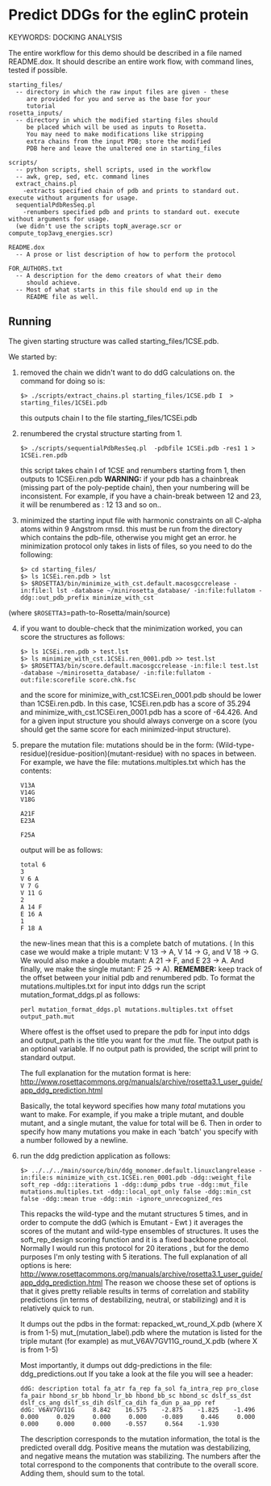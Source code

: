 # Predict DDGs for the eglinC protein

KEYWORDS: DOCKING ANALYSIS

The entire workflow for this demo should be described in a file
named README.dox.  It should describe an entire work flow, with
command lines, tested if possible.

```
starting_files/
  -- directory in which the raw input files are given - these
     are provided for you and serve as the base for your
     tutorial
rosetta_inputs/
  -- directory in which the modified starting files should
     be placed which will be used as inputs to Rosetta.
     You may need to make modifications like stripping
     extra chains from the input PDB; store the modified
     PDB here and leave the unaltered one in starting_files 

scripts/
  -- python scripts, shell scripts, used in the workflow
  -- awk, grep, sed, etc. command lines
  extract_chains.pl
	-extracts specified chain of pdb and prints to standard out. execute without arguments for usage.
  sequentialPdbResSeq.pl
	-renumbers specified pdb and prints to standard out. execute without arguments for usage.
  (we didn't use the scripts topN_average.scr or compute_top3avg_energies.scr)

README.dox
  -- A prose or list description of how to perform the protocol

FOR_AUTHORS.txt
  -- A description for the demo creators of what their demo
     should achieve.
  -- Most of what starts in this file should end up in the
     README file as well.
```

## Running
The given starting structure was called starting_files/1CSE.pdb.

We started by:
1. removed the chain we didn't want to do ddG calculations on. the command for doing so is:
    ```
	$> ./scripts/extract_chains.pl starting_files/1CSE.pdb I  > starting_files/1CSEi.pdb
    ```
    this outputs chain I to the file starting_files/1CSEi.pdb

2. renumbered the crystal structure starting from 1.
    ```
   $> ./scripts/sequentialPdbResSeq.pl  -pdbfile 1CSEi.pdb -res1 1 > 1CSEi.ren.pdb
    ```
    this script takes chain I of 1CSE and renumbers starting from 1, then outputs to 1CSEi.ren.pdb
    **WARNING:** if your pdb has a chainbreak (missing part of the poly-peptide chain), then your numbering will be inconsistent. For example, if you have a chain-break between 12 and 23, it will be renumbered as : 12 13 and so on..

3. minimized the starting input file with harmonic constraints on all C-alpha atoms within 9 Angstrom rmsd.
   this must be run from the directory which contains the pdb-file, otherwise you might get an error. 
he minimization protocol only takes in lists of files, so you need to do the following:
    ```
    $> cd starting_files/
    $> ls 1CSEi.ren.pdb > lst
    $> $ROSETTA3/bin/minimize_with_cst.default.macosgccrelease -in:file:l lst -database ~/minirosetta_database/ -in:file:fullatom -ddg::out_pdb_prefix minimize_with_cst        
    ```

(where `$ROSETTA3`=path-to-Rosetta/main/source)

4. if you want to double-check that the minimization worked, you can score the structures as follows:
    ```
    $> ls 1CSEi.ren.pdb > test.lst 
    $> ls minimize_with_cst.1CSEi.ren_0001.pdb >> test.lst
    $> $ROSETTA3/bin/score.default.macosgccrelease -in:file:l test.lst -database ~/minirosetta_database/ -in:file:fullatom -out:file:scorefile score.chk.fsc 
    ```
    and the score for minimize_with_cst.1CSEi.ren_0001.pdb should be lower than 1CSEi.ren.pdb.
    In this case, 1CSEi.ren.pdb has a score of 35.294 and minimize_with_cst.1CSEi.ren_0001.pdb has a score of -64.426. And for a given input structure you should always converge on a score (you should get the same score for each minimized-input structure).

5. prepare the mutation file:
    mutations should be in the form:
    (Wild-type-residue)(residue-position)(mutant-residue)
    with no spaces in between.
    For example, we have the file: mutations.multiples.txt which has the contents:
    ```
    V13A
    V14G
    V18G
    
    A21F
    E23A
    
    F25A
    ```
    output will be as follows:
    ```
    total 6
    3
    V 6 A
    V 7 G
    V 11 G
    2
    A 14 F
    E 16 A
    1
    F 18 A
    ```

    the new-lines mean that this is a complete batch of mutations. ( In this case we would make a triple mutant: V 13 -> A, V 14 -> G, and V 18 -> G. We would also make a double mutant: A 21 -> F, and E 23 -> A. And finally, we make the single mutant: F 25 -> A).
    **REMEMBER:** keep track of the offset between your initial pdb and renumbered pdb.
    To format the mutations.multiples.txt for input into ddgs run the script mutation_format_ddgs.pl as follows:
    ```
    perl mutation_format_ddgs.pl mutations.multiples.txt offset output_path.mut
    ```
    Where offest is the offset used to prepare the pdb for input into ddgs and output_path is the title you want for the .mut file. The output path is an optional variable. If no output path is provided, the script will print to standard output.

    The full explanation for the mutation format is here:
    http://www.rosettacommons.org/manuals/archive/rosetta3.1_user_guide/app_ddg_prediction.html
 
    Basically, the total keyword specifies how many *total* mutations you want to make. For example, if you make a triple mutant, and double mutant, and a single mutant, the value for total will be 6. Then in order to specify how many mutations you make in each 'batch' you specify with a number followed by a newline. 


6. run the ddg prediction application as follows: 
    ```
    $> ../../../main/source/bin/ddg_monomer.default.linuxclangrelease -in:file:s minimize_with_cst.1CSEi.ren_0001.pdb -ddg::weight_file soft_rep -ddg::iterations 1 -ddg::dump_pdbs true -ddg::mut_file mutations.multiples.txt -ddg::local_opt_only false -ddg::min_cst false -ddg::mean true -ddg::min -ignore_unrecognized_res 
    ```
    This repacks the wild-type and the mutant structures 5 times, and in order to compute the ddG (which is Emutant - Ewt ) it averages the scores of the mutant and wild-type ensembles of structures.  It uses the soft_rep_design scoring function and it is a fixed backbone protocol. Normally I would run this protocol for 20 iterations , but for the demo purposes I'm only testing with 5 iterations.
    The full explanation of all options is here:
    http://www.rosettacommons.org/manuals/archive/rosetta3.1_user_guide/app_ddg_prediction.html
	The reason we choose these set of options is that it gives pretty reliable results in terms of correlation and stability predictions (in terms of destabilizing, neutral, or stabilizing) and it is relatively quick to run.     

    It dumps out the pdbs in the format:
     repacked_wt_round_X.pdb (where X is from 1-5)
     mut_(mutation_label).pdb where the mutation is listed for the triple mutant (for example) as mut_V6AV7GV11G_round_X.pdb (where X is from 1-5)

    Most importantly, it dumps out ddg-predictions in the file: ddg_predictions.out
     If you take a look at the file you will see a header:
    ```
    ddG: description total fa_atr fa_rep fa_sol fa_intra_rep pro_close fa_pair hbond_sr_bb hbond_lr_bb hbond_bb_sc hbond_sc dslf_ss_dst dslf_cs_ang dslf_ss_dih dslf_ca_dih fa_dun p_aa_pp ref 
    ddG: V6AV7GV11G     8.842    16.575    -2.875    -1.825    -1.496     0.000     0.029     0.000     0.000    -0.089     0.446     0.000     0.000     0.000     0.000    -0.557     0.564    -1.930 
    ```

    The description corresponds to the mutation information, the total is the predicted overall ddg. Positive means the mutation was destabilizing, and negative means the mutation was stabilizing. The numbers after the total correspond to the components that contribute to the overall score. Adding them, should sum to the total. 

     
